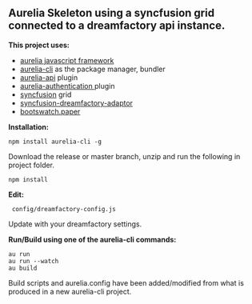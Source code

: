 ## Aurelia Skeleton using a syncfusion grid connected to a dreamfactory api instance. ##

**This project uses:**

- [aurelia javascript framework](http://aurelia.io/)
- [aurelia-cli](http://aurelia.io/hub.html#/doc/article/aurelia/framework/latest/the-aurelia-cli) as the package manager, bundler
- [aurelia-api](https://aurelia-api.spoonx.org/) plugin
- [aurelia-authentication ](https://aurelia-authentication.spoonx.org/)plugin
- [syncfusion](https://www.syncfusion.com/products/javascript) grid
- [syncfusion-dreamfactory-adaptor](https://github.com/delebash/syncfusion-dreamfactory-adaptor)
- [bootswatch.paper](https://bootswatch.com/paper/)

**Installation:**

    npm install aurelia-cli -g

Download the release or master branch, unzip and run the following in project folder.

    npm install    

**Edit:**
    
     config/dreamfactory-config.js
 
Update with your dreamfactory settings.

**Run/Build using one of the aurelia-cli commands:**

    au run
    au run --watch
    au build

Build scripts and aurelia.config have been added/modified from what is produced in a new aurelia-cli project.